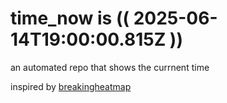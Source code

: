 # time_now is (( 2025-06-14T19:00:00.815Z ))

an automated repo that shows the currnent time

inspired by [breakingheatmap](https://github.com/breakingheatmap/breakingheatmap)